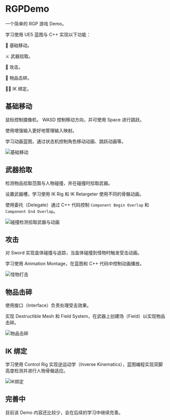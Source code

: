 # RGPDemo

一个简单的 RGP 游戏 Demo。

学习使用 UE5 蓝图与 C++ 实现以下功能：

🏃 基础移动。

⚔️ 武器拾取。

🧌 攻击。

🧨 物品击碎。

🧍‍♂️ IK 绑定。

## 基础移动

鼠标控制摄像机， WASD 控制移动方向，并可使用 Space 进行跳跃。

使用增强输入更好地管理输入映射。

学习动画蓝图，通过状态机控制角色移动动画、跳跃动画等。

![基础移动](./Examples/基础移动.gif)

## 武器拾取

检测物品拾取范围与人物碰撞，并在碰撞时拾取武器。

设置武器槽，学习使用 IK Rig 和 IK Retargeter 使用不同的骨骼动画。

使用委托（Delegate）通过 C++ 代码控制 `Component Begin Overlap` 和 `Component End Overlap`。

![碰撞检测拾取武器与动画](./Examples/碰撞检测拾取武器与动画.gif)

## 攻击

对 Sword 实现盒体碰撞与追踪，当盒体碰撞到怪物时触发受击动画。

学习使用 Animation Montage，在蓝图和 C++ 代码中控制动画播放。

![怪物打击](./Examples/怪物打击.gif)

## 物品击碎

使用接口（Interface）负责处理受击效果。

实现 Destructible Mesh 和 Field System，在武器上创建场（Field）以实现物品击碎。

![物品击碎](./Examples/物品击碎.gif)

## IK 绑定

学习使用 Control Rig 实现逆运动学（Inverse Kinematics），蓝图编程实现双脚高度检测并进行人物骨骼适应。

![IK绑定](./Examples/IK绑定.gif)

## 完善中

目前该 Demo 内容还比较少，会在后续的学习中继续完善。
